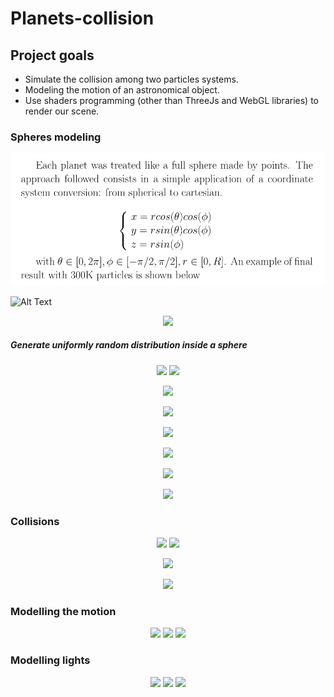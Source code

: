 # Planets-collision

## Project goals

* Simulate the collision among two particles systems.
* Modeling the motion of an astronomical object.
* Use shaders programming (other than ThreeJs and WebGL libraries) to render our scene.

### Spheres modeling

<p align="center"> 
  <img src="https://github.com/tom1092/Planets-collision/blob/master/readmeImages/1.png" style="size: 80%;">
</p>

![Alt Text](https://github.com/tom1092/Planets-collision/blob/master/readmeImages/img1764.png)

<p align="center"> 
  <img src="https://github.com/tom1092/Planets-collision/blob/master/readmeImages/Sun.png">
</p>

##### Generate uniformly random distribution inside a sphere

<p align="center"> 
  <img src="https://github.com/tom1092/Planets-collision/blob/master/readmeImages/2.png">
  <img src="https://github.com/tom1092/Planets-collision/blob/master/readmeImages/3.png">
</p>

<p align="center"> 
  <img src="https://github.com/tom1092/Planets-collision/blob/master/readmeImages/circleNonUniform.png">
</p>

<p align="center"> 
  <img src="https://github.com/tom1092/Planets-collision/blob/master/readmeImages/4.png">
</p>

<p align="center"> 
  <img src="https://github.com/tom1092/Planets-collision/blob/master/readmeImages/sampling.gif">
</p>

<p align="center"> 
  <img src="https://github.com/tom1092/Planets-collision/blob/master/readmeImages/5.png">
</p>

<p align="center"> 
  <img src="https://github.com/tom1092/Planets-collision/blob/master/readmeImages/circleUniform.png">
</p>

<p align="center"> 
  <img src="https://github.com/tom1092/Planets-collision/blob/master/readmeImages/6.png">
</p>

### Collisions

<p align="center"> 
  <img src="https://github.com/tom1092/Planets-collision/blob/master/readmeImages/7.png">
  <img src="https://github.com/tom1092/Planets-collision/blob/master/readmeImages/8.png">
</p>


<p align="center"> 
  <img src="https://github.com/tom1092/Planets-collision/blob/master/readmeImages/CollisionDirection_mod.gif">
</p>

<p align="center"> 
  <img src="https://github.com/tom1092/Planets-collision/blob/master/readmeImages/9.png">
</p>


### Modelling the motion
<p align="center"> 
  <img src="https://github.com/tom1092/Planets-collision/blob/master/readmeImages/motion1.png">
  <img src="https://github.com/tom1092/Planets-collision/blob/master/readmeImages/motion2.png">
  <img src="https://github.com/tom1092/Planets-collision/blob/master/readmeImages/motion3.png">
</p>


### Modelling lights
<p align="center"> 
  <img src="https://github.com/tom1092/Planets-collision/blob/master/readmeImages/10.png">
  <img src="https://github.com/tom1092/Planets-collision/blob/master/readmeImages/9.png">
  <img src="https://github.com/tom1092/Planets-collision/blob/master/readmeImages/11.png">
</p>
